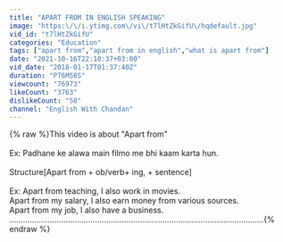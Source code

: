 ```yaml
---
title: "APART FROM IN ENGLISH SPEAKING"
image: "https:\/\/i.ytimg.com\/vi\/t7lHtZkGifU\/hqdefault.jpg"
vid_id: "t7lHtZkGifU"
categories: "Education"
tags: ["apart from","apart from in english","what is apart from"]
date: "2021-10-16T22:10:37+03:00"
vid_date: "2018-01-17T01:37:40Z"
duration: "PT6M58S"
viewcount: "76973"
likeCount: "3763"
dislikeCount: "58"
channel: "English With Chandan"
---
```

{% raw %}This video is about &quot;Apart from&quot;<br /><br />     Ex: Padhane ke alawa main filmo me bhi kaam karta hun.<br /><br />Structure[Apart from + ob/verb+ ing, + sentence]<br /><br />           Ex: Apart from teaching, I also work in movies.<br />                 Apart from my salary, I also earn money from various sources.<br />                  Apart from my job, I also have a business.<br />.................................................................................................................{% endraw %}
